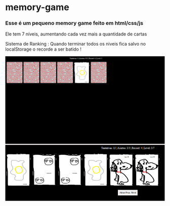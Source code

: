# memory-game

### Esse é um pequeno memory game feito em html/css/js 

Ele tem 7 níveis, aumentando cada vez mais a quantidade de cartas

Sistema de Ranking : Quando terminar todos os niveis fica salvo no localStorage o recorde a ser batido ! 

![Preview do Game](./exemples/exemplo-1.png)
![Preview do Game 2](./exemples/exemplo-2.png)
